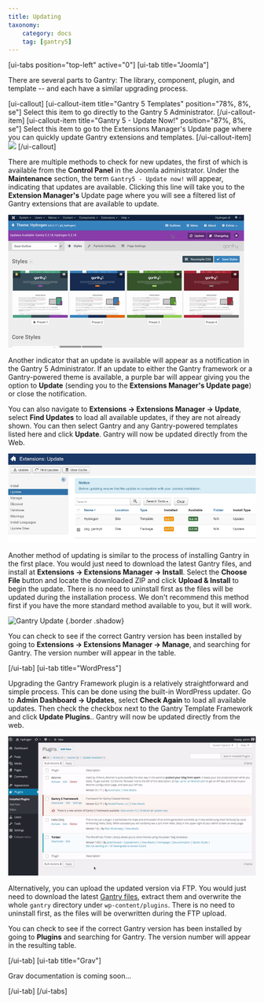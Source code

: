 ```yaml
---
title: Updating
taxonomy:
    category: docs
    tag: [gantry5]
---
```


[ui-tabs position="top-left" active="0"]
[ui-tab title="Joomla"]

There are several parts to Gantry: The library, component, plugin, and template -- and each have a similar upgrading process.

[ui-callout]
[ui-callout-item title="Gantry 5 Templates" position="78%, 8%, se"]
Select this item to go directly to the Gantry 5 Administrator.
[/ui-callout-item]
[ui-callout-item title="Gantry 5 - Update Now!" position="87%, 8%, se"]
Select this item to go to the Extensions Manager's Update page where you can quickly update Gantry extensions and templates.
[/ui-callout-item]
![](gantry_update_1.png?classes=shadow,border)
[/ui-callout]

There are multiple methods to check for new updates, the first of which is available from the **Control Panel** in the Joomla administrator. Under the **Maintenance** section, the term `Gantry5 - Update now!` will appear, indicating that updates are available. Clicking this line will take you to the **Extension Manager's** Update page where you will see a filtered list of Gantry extensions that are available to update.

![Update Notification](updating_j.gif?classes=shadow,border)

Another indicator that an update is available will appear as a notification in the Gantry 5 Administrator. If an update to either the Gantry framework or a Gantry-powered theme is available, a purple bar will appear giving you the option to **Update** (sending you to the **Extensions Manager's Update page**) or close the notification.

You can also navigate to **Extensions → Extensions Manager → Update**, select **Find Updates** to load all available updates, if they are not already shown. You can then select Gantry and any Gantry-powered templates listed here and click **Update**. Gantry will now be updated directly from the Web.

![Gantry Update](update_j.jpg?classes=shadow,border)

Another method of updating is similar to the process of installing Gantry in the first place. You would just need to download the latest Gantry files, and install at **Extensions → Extensions Manager → Install**. Select the **Choose File** button and locate the downloaded ZIP and click **Upload & Install** to begin the update. There is no need to uninstall first as the files will be updated during the installation process. We don't recommend this method first if you have the more standard method available to you, but it will work.

![Gantry Update](reinstall_j.jpg) {.border .shadow}

You can check to see if the correct Gantry version has been installed by going to **Extensions → Extensions Manager → Manage**, and searching for Gantry. The version number will appear in the table.

[/ui-tab]
[ui-tab title="WordPress"]

Upgrading the Gantry Framework plugin is a relatively straightforward and simple process. This can be done using the built-in WordPress updater. Go to **Admin Dashboard → Updates**, select **Check Again** to load all available updates. Then check the checkbox next to the Gantry Template Framework and click **Update Plugins**.. Gantry will now be updated directly from the web.

![](update_wp.gif?classes=shadow,border)

Alternatively, you can upload the updated version via FTP. You would just need to download the latest [Gantry files](http://gantry.org/downloads), extract them and overwrite the whole `gantry` directory under `wp-content/plugins`. There is no need to uninstall first, as the files will be overwritten during the FTP upload.

You can check to see if the correct Gantry version has been installed by going to **Plugins** and searching for Gantry. The version number will appear in the resulting table.

[/ui-tab]
[ui-tab title="Grav"]

Grav documentation is coming soon...

[/ui-tab]
[/ui-tabs]

